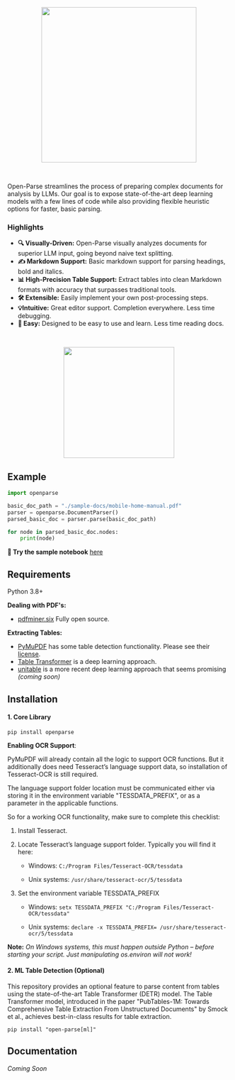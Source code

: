 <p align="center">
    <img src="https://sergey-filimonov.nyc3.digitaloceanspaces.com/open-parse/open-parse-with-text-tp-logo.webp" width="350" />
</p>
<br/>

Open-Parse streamlines the process of preparing complex documents for analysis by LLMs. Our goal is to expose state-of-the-art deep learning models with a few lines of code while also providing flexible heuristic options for faster, basic parsing.

### Highlights

- **🔍 Visually-Driven:** Open-Parse visually analyzes documents for superior LLM input, going beyond naive text splitting.
- **✍️ Markdown Support:** Basic markdown support for parsing headings, bold and italics.
- **📊 High-Precision Table Support:** Extract tables into clean Markdown formats with accuracy that surpasses traditional tools.
- **🛠️ Extensible:** Easily implement your own post-processing steps.
- **💡Intuitive:** Great editor support. Completion everywhere. Less time debugging.
- **🎯 Easy:** Designed to be easy to use and learn. Less time reading docs.

<br/>
<p align="center">
    <img src="https://sergey-filimonov.nyc3.digitaloceanspaces.com/open-parse/marked-up-doc-2.webp" width="250" />
</p>

## Example

```python
import openparse

basic_doc_path = "./sample-docs/mobile-home-manual.pdf"
parser = openparse.DocumentParser()
parsed_basic_doc = parser.parse(basic_doc_path)

for node in parsed_basic_doc.nodes:
    print(node)
```

**📓 Try the sample notebook** <a href="https://colab.research.google.com/drive/1Z5B5gsnmhFKEFL-5yYIcoox7-jQao8Ep?usp=sharing" class="external-link" target="_blank">here</a>

## Requirements

Python 3.8+

**Dealing with PDF's:**

- <a href="https://github.com/pdfminer/pdfminer.six" class="external-link" target="_blank">pdfminer.six</a> Fully open source.

**Extracting Tables:**

- <a href="https://github.com/pymupdf/PyMuPDF" class="external-link" target="_blank">PyMuPDF</a> has some table detection functionality. Please see their <a href="https://mupdf.com/licensing/index.html#commercial" class="external-link" target="_blank">license</a>.
- <a href="https://huggingface.co/microsoft/table-transformer-detection" class="external-link" target="_blank">Table Transformer</a> is a deep learning approach.
- <a href="https://github.com/poloclub/unitable" class="external-link" target="_blank">unitable</a> is a more recent deep learning approach that seems promising _(coming soon)_

## Installation

#### 1. Core Library

```console
pip install openparse
```

**Enabling OCR Support**:

PyMuPDF will already contain all the logic to support OCR functions. But it additionally does need Tesseract’s language support data, so installation of Tesseract-OCR is still required.

The language support folder location must be communicated either via storing it in the environment variable "TESSDATA_PREFIX", or as a parameter in the applicable functions.

So for a working OCR functionality, make sure to complete this checklist:

1. Install Tesseract.

2. Locate Tesseract’s language support folder. Typically you will find it here:

   - Windows: `C:/Program Files/Tesseract-OCR/tessdata`

   - Unix systems: `/usr/share/tesseract-ocr/5/tessdata`

3. Set the environment variable TESSDATA_PREFIX

   - Windows: `setx TESSDATA_PREFIX "C:/Program Files/Tesseract-OCR/tessdata"`

   - Unix systems: `declare -x TESSDATA_PREFIX= /usr/share/tesseract-ocr/5/tessdata`

**Note:** _On Windows systems, this must happen outside Python – before starting your script. Just manipulating os.environ will not work!_

#### 2. ML Table Detection (Optional)

This repository provides an optional feature to parse content from tables using the state-of-the-art Table Transformer (DETR) model. The Table Transformer model, introduced in the paper "PubTables-1M: Towards Comprehensive Table Extraction From Unstructured Documents" by Smock et al., achieves best-in-class results for table extraction.

```console
pip install "open-parse[ml]"
```

## Documentation

_Coming Soon_
